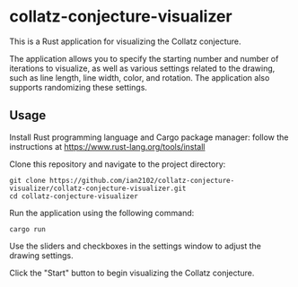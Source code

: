 # collatz-conjecture-visualizer

This is a Rust application for visualizing the Collatz conjecture.

The application allows you to specify the starting number and number of iterations to visualize, as well as various settings related to the drawing, such as line length, line width, color, and rotation. The application also supports randomizing these settings.

Usage
-----
Install Rust programming language and Cargo package manager:
follow the instructions at https://www.rust-lang.org/tools/install

Clone this repository and navigate to the project directory:
```
git clone https://github.com/ian2102/collatz-conjecture-visualizer/collatz-conjecture-visualizer.git
cd collatz-conjecture-visualizer
```
Run the application using the following command:
```
cargo run
```
Use the sliders and checkboxes in the settings window to adjust the drawing settings.

Click the "Start" button to begin visualizing the Collatz conjecture.
